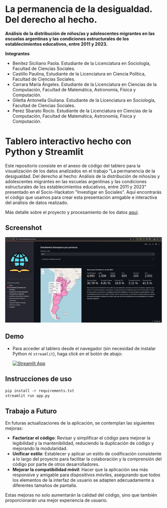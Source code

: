# La permanencia de la desigualdad. Del derecho al hecho.
**Análisis de la distribución de niños/as y adolescentes migrantes en las escuelas argentinas y las condiciones estructurales de los establecimientos educativos, entre 2011 y 2023.**

**Integrantes**

- Benitez Siciliano Paola. Estudiante de la Licenciatura en Sociología, Facultad de Ciencias Sociales.
- Castillo Paulina, Estudiante de la Licenciatura en Ciencia Política, Facultad de Ciencias Sociales.
- Carrara María Ángeles. Estudiante de la Licenciatura en Ciencias de la Computación, Facultad de Matemática, Astronomía, Física y Computación.
- Giletta Antonella Giuliana. Estudiante de la Licenciatura en Sociología, Facultad de Ciencias Sociales.
- Perez Sbarato Rocío. Estudiante de la Licenciatura en Ciencias de la Computación, Facultad de Matemática, Astronomía, Física y Computación.

# Tablero interactivo hecho con Python y Streamlit

Este repositorio consiste en el anexo de código del tablero para la visualización de los datos analizados en el trabajo "La permanencia de la desigualdad. Del derecho al hecho: Análisis de la distribución de niños/as y adolescentes migrantes en las escuelas argentinas y las condiciones estructurales de los establecimientos educativos, entre 2011 y 2023" presentado en el Socio-Hackaton "Investigar en Sociales". Aquí encontrarás el código que usamos para crear esta presentación amigable e interactiva del análisis de datos realizado. 

Más detalle sobre el proyecto y procesamiento de los datos [aquí](https://github.com/rocio-perez-sbarato/SocioHackaton). 

## Screenshot
![Screenshot](Screenshot.png)

## Demo 

- Para acceder al tablero desde el navegador (sin necesidad de instalar Python ni `streamlit`), haga click en el botón de abajo: 
  
  [![Streamlit App](https://static.streamlit.io/badges/streamlit_badge_black_white.svg)](https://sociohackatonapp.streamlit.app/)

## Instrucciones de uso

```
pip install -r requirements.txt
streamlit run app.py
```

## Trabajo a Futuro

En futuras actualizaciones de la aplicación, se contemplan las siguientes mejoras:

- **Factorizar el código**: Revisar y simplificar el código para mejorar la legibilidad y la mantenibilidad, reduciendo la duplicación de código y mejorando la modularidad.
- **Unificar estilo**: Establecer y aplicar un estilo de codificación consistente a lo largo del proyecto para facilitar la colaboración y la comprensión del código por parte de otros desarrolladores.
- **Mejorar la compatibilidad móvil**: Hacer que la aplicación sea más responsive y amigable para dispositivos móviles, asegurando que todos los elementos de la interfaz de usuario se adapten adecuadamente a diferentes tamaños de pantalla.

Estas mejoras no solo aumentarán la calidad del código, sino que también proporcionarán una mejor experiencia de usuario.
